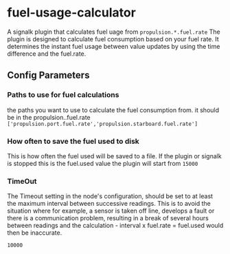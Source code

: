 # fuel-usage-calculator
 A signalk plugin that calculates fuel uage from `propulsion.*.fuel.rate`
 The plugin is designed to calculate fuel consumption based on your fuel rate. It determines the instant fuel usage between value updates by using the time difference and the fuel.rate.
 
## Config Parameters

### Paths to use for fuel calculations
the paths you want to use to calculate the fuel consumption from. it should be in the propulsion.<RegExp>.fuel.rate
```['propulsion.port.fuel.rate','propulsion.starboard.fuel.rate']```

### How often to save the fuel used to disk
This is how often the fuel used will be saved to a file. If the plugin or signalk is stopped this is the fuel.used value the plugin will start from
```15000```

### TimeOut 
The Timeout setting in the node's configuration, should be set to at least the maximum interval between successive readings. This is to avoid the situation where for example, a sensor is taken off line, develops a fault or there is a communication problem, resulting in a break of several hours between readings and the calculation - interval x fuel.rate = fuel.used would then be inaccurate.

```10000```
